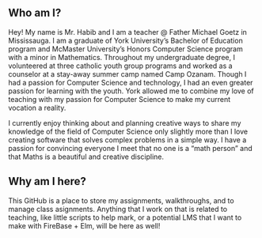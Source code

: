 ## Who am I?
Hey! My name is Mr. Habib and I am a teacher @ Father Michael Goetz in Mississauga.
I am a graduate of York University’s Bachelor of Education program and McMaster University’s 
Honors Computer Science program with a minor in Mathematics. Throughout my undergraduate degree, 
I volunteered at three catholic youth group programs and worked as a counselor at a stay-away 
summer camp named Camp Ozanam. Though I had a passion for Computer Science and technology, 
I had an even greater passion for learning with the youth. York allowed me to combine my love 
of teaching with my passion for Computer Science to make my current vocation a reality.

I currently enjoy thinking about and planning creative ways to share my knowledge of the field 
of Computer Science only slightly more than I love creating software that solves complex problems 
in a simple way. I have a passion for convincing everyone I meet that no one is a “math person” 
and that Maths is a beautiful and creative discipline.

## Why am I here?
This GitHub is a place to store my assignments, walkthroughs, and to manage class asignments.
Anything that I work on that is related to teaching, like little scripts to help mark, or
a potential LMS that I want to make with FireBase + Elm, will be here as well!
